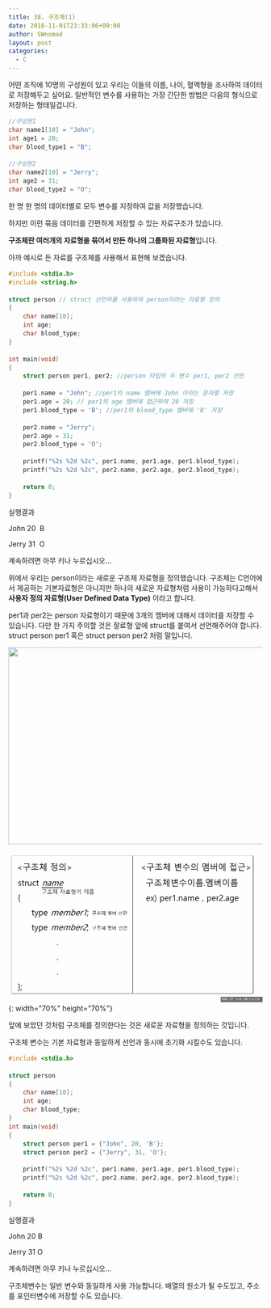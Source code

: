 ```yaml
---
title: 38. 구조체(1)
date: 2018-11-01T23:33:06+09:00
author: SWnomad
layout: post
categories:
  - C
---
```


어떤 조직에 10명의 구성원이 있고 우리는 이들의 이름, 나이, 혈액형을 조사하여 데이터로 저장해두고 싶어요. 일반적인 변수를 사용하는 가장 간단한 방법은 다음의 형식으로 저장하는 형태일겁니다.

~~~c
//구성원1
char name1[10] = "John";
int age1 = 20;
char blood_type1 = "B";

//구성원2
char name2[10] = "Jerry";
int age2 = 31;
char blood_type2 = "O";
~~~

한 명 한 명의 데이터별로 모두 변수를 지정하여 값을 저장했습니다.

하지만 이런 묶음 데이터를 간편하게 저장할 수 있는 자료구조가 있습니다.

**구조체란 여러개의 자료형을 묶어서 만든 하나의 그룹화된 자료형**입니다.

아까 예시로 든 자료를 구조체를 사용해서 표현해 보겠습니다.

~~~ c
#include <stdio.h>
#include <string.h>

struct person // struct 선언자를 사용하여 person이라는 자료형 정의
{
	char name[10];
	int age;
	char blood_type;
}

int main(void)
{	
	struct person per1, per2; //person 타입의 두 변수 per1, per2 선언
	
	per1.name = "John"; //per1의 name 멤버에 John 이라는 문자열 저장
	per1.age = 20; // per1의 age 멤버에 접근하여 20 저장
	per1.blood_type = 'B'; //per1의 blood_type 멤버에 'B' 저장
	
	per2.name = "Jerry";
	per2.age = 31;
	per2.blood_type = 'O';
	
	printf("%2s %2d %2c", per1.name, per1.age, per1.blood_type);
	printf("%2s %2d %2c", per2.name, per2.age, per2.blood_type);
	
	return 0;
}
~~~
   
실행결과

John 20  B

Jerry 31  O

계속하려면 아무 키나 누르십시오...

위에서 우리는 person이라는 새로운 구조체 자료형을 정의했습니다. 구조체는 C언어에서 제공하는 기본자료형은 아니지만 하나의 새로운 자료형처럼 사용이 가능하다고해서 **사용자 정의 자료형(User Defined Data Type)** 이라고 합니다.

per1과 per2는 person 자료형이기 때문에 3개의 멤버에 대해서 데이터를 저장할 수 있습니다. 다만 한 가지 주의할 것은 잘료형 앞에 struct를 붙여서 선언해주어야 합니다. struct person per1 혹은 struct person per2 처럼 말입니다.

<img class="aligncenter  wp-image-1052" src="https://itdogg.com/wp-content/uploads/2018/09/ㄹㄹ.jpg" alt="" width="663" height="390" srcset="https://itdogg.com/wp-content/uploads/2018/09/ㄹㄹ.jpg 891w, https://itdogg.com/wp-content/uploads/2018/09/ㄹㄹ-300x176.jpg 300w, https://itdogg.com/wp-content/uploads/2018/09/ㄹㄹ-768x452.jpg 768w" sizes="(max-width: 663px) 100vw, 663px" />

![struct](/images/2018/09/struct.jpg){: width="70%" height="70%"}

앞에 보았던 것처럼 구조체를 정의한다는 것은 새로운 자료형을 정의하는 것입니다.

구조체 변수는 기본 자료형과 동일하게 선언과 동시에 초기화 시킬수도 있습니다.

~~~ c
#include <stdio.h>

struct person
{
	char name[10];
	int age;
	char blood_type;
}
int main(void)
{
	struct person per1 = {"John", 20, 'B'};
	struct person per2 = {"Jerry", 31, 'O'};
	
	printf("%2s %2d %2c", per1.name, per1.age, per1.blood_type);
	printf("%2s %2d %2c", per2.name, per2.age, per2.blood_type);
	
	return 0;
}
~~~

실행결과

John 20 B

Jerry 31 O

계속하려면 아무 키나 누르십시오...

구조체변수는 일반 변수와 동일하게 사용 가능합니다. 배열의 원소가 될 수도있고, 주소를 포인터변수에 저장할 수도 있습니다.